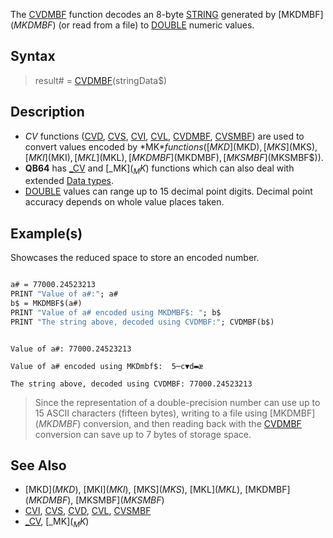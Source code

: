 The [CVDMBF](CVDMBF) function decodes an 8-byte [STRING](STRING) generated by [MKDMBF$](MKDMBF$) (or read from a file) to [DOUBLE](DOUBLE) numeric values.

## Syntax

> result# = [CVDMBF](CVDMBF)(stringData$)

## Description

* *CV* functions ([CVD](CVD), [CVS](CVS), [CVI](CVI), [CVL](CVL), [CVDMBF](CVDMBF), [CVSMBF](CVSMBF)) are used to convert values encoded by *MK$* functions ([MKD$](MKD$), [MKS$](MKS$), [MKI$](MKI$), [MKL$](MKL$), [MKDMBF$](MKDMBF$), [MKSMBF$](MKSMBF$)).
* **QB64** has [_CV](_CV) and [_MK$](_MK$) functions which can also deal with extended [Data types](Data-types).
* [DOUBLE](DOUBLE) values can range up to 15 decimal point digits. Decimal point accuracy depends on whole value places taken.

## Example(s)

Showcases the reduced space to store an encoded number.

```vb

a# = 77000.24523213
PRINT "Value of a#:"; a#
b$ = MKDMBF$(a#)
PRINT "Value of a# encoded using MKDMBF$: "; b$
PRINT "The string above, decoded using CVDMBF:"; CVDMBF(b$)

```

```text

Value of a#: 77000.24523213

Value of a# encoded using MKDmbf$:  5─c▼d▬æ

The string above, decoded using CVDMBF: 77000.24523213

```

> Since the representation of a double-precision number can use up to 15 ASCII characters (fifteen bytes), writing to a file using [MKDMBF$](MKDMBF$) conversion, and then reading back with the [CVDMBF](CVDMBF) conversion can save up to 7 bytes of storage space.

## See Also

* [MKD$](MKD$), [MKI$](MKI$), [MKS$](MKS$), [MKL$](MKL$), [MKDMBF$](MKDMBF$), [MKSMBF$](MKSMBF$)
* [CVI](CVI), [CVS](CVS), [CVD](CVD), [CVL](CVL), [CVSMBF](CVSMBF)
* [_CV](_CV), [_MK$](_MK$)
